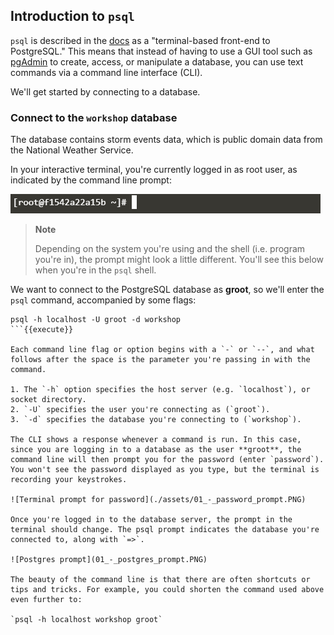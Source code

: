 ## Introduction to `psql`

`psql` is described in the [docs](https://www.postgresql.org/docs/12/app-psql.html) as a "terminal-based front-end to PostgreSQL." This means that instead of having to use a GUI tool such as [pgAdmin](https://www.pgadmin.org/) to create, access, or manipulate a database, you can use text commands via a command line interface (CLI).

We'll get started by connecting to a database.

### Connect to the `workshop` database  

The database contains storm events data, which is public domain data from the National Weather Service.

In your interactive terminal, you're currently logged in as root user, as indicated by the command line prompt:

![Terminal prompt](./assets/01_-_command_line_prompt.PNG)

> **Note**
>
> Depending on the system you're using and the shell (i.e. program you're in),
> the prompt might look a little different. You'll see this below when you're
> in the `psql` shell.

We want to connect to the PostgreSQL database as **groot**, so we'll enter the `psql` command, accompanied by some flags:

```
psql -h localhost -U groot -d workshop
```{{execute}}

Each command line flag or option begins with a `-` or `--`, and what follows after the space is the parameter you're passing in with the command.

1. The `-h` option specifies the host server (e.g. `localhost`), or socket directory.
2. `-U` specifies the user you're connecting as (`groot`).
3. `-d` specifies the database you're connecting to (`workshop`).

The CLI shows a response whenever a command is run. In this case, since you are logging in to a database as the user **groot**, the command line will then prompt you for the password (enter `password`). You won't see the password displayed as you type, but the terminal is recording your keystrokes.

![Terminal prompt for password](./assets/01_-_password_prompt.PNG)

Once you're logged in to the database server, the prompt in the terminal should change. The psql prompt indicates the database you're connected to, along with `=>`.

![Postgres prompt](01_-_postgres_prompt.PNG)

The beauty of the command line is that there are often shortcuts or tips and tricks. For example, you could shorten the command used above even further to:

`psql -h localhost workshop groot`
